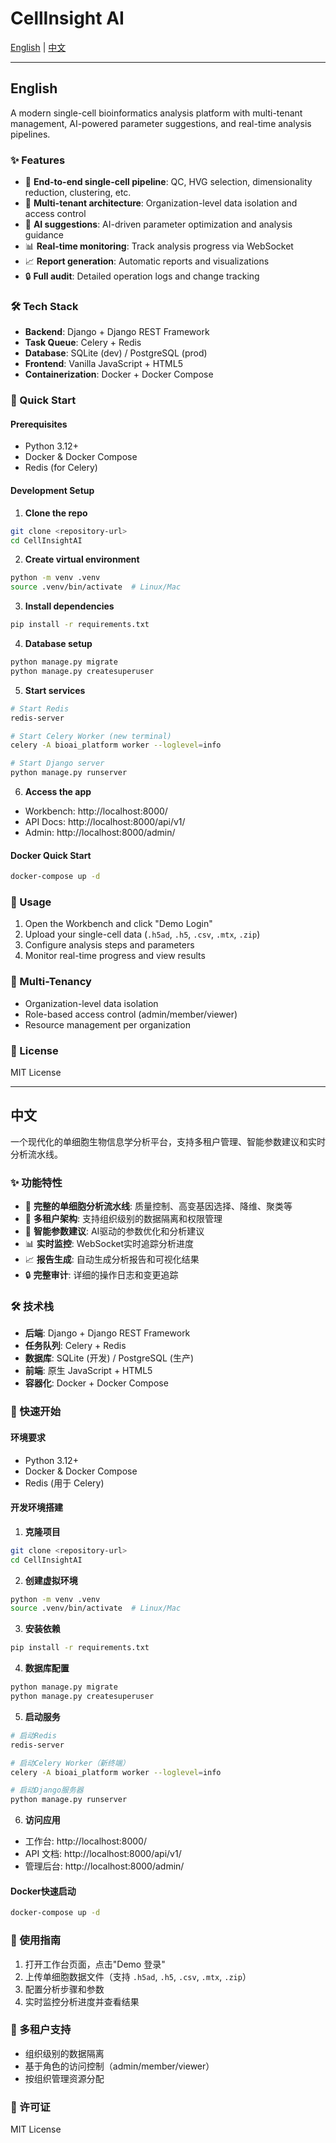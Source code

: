 # CellInsight AI

[English](#english) | [中文](#chinese)

---

<a id="english"></a>
## English

A modern single-cell bioinformatics analysis platform with multi-tenant management, AI-powered parameter suggestions, and real-time analysis pipelines.

### ✨ Features

- 🔬 **End-to-end single-cell pipeline**: QC, HVG selection, dimensionality reduction, clustering, etc.
- 🏢 **Multi-tenant architecture**: Organization-level data isolation and access control
- 🤖 **AI suggestions**: AI-driven parameter optimization and analysis guidance
- 📊 **Real-time monitoring**: Track analysis progress via WebSocket
- 📈 **Report generation**: Automatic reports and visualizations
- 🔒 **Full audit**: Detailed operation logs and change tracking

### 🛠 Tech Stack

- **Backend**: Django + Django REST Framework
- **Task Queue**: Celery + Redis
- **Database**: SQLite (dev) / PostgreSQL (prod)
- **Frontend**: Vanilla JavaScript + HTML5
- **Containerization**: Docker + Docker Compose

### 🚀 Quick Start

#### Prerequisites
- Python 3.12+
- Docker & Docker Compose
- Redis (for Celery)

#### Development Setup

1. **Clone the repo**
```bash
git clone <repository-url>
cd CellInsightAI
```

2. **Create virtual environment**
```bash
python -m venv .venv
source .venv/bin/activate  # Linux/Mac
```

3. **Install dependencies**
```bash
pip install -r requirements.txt
```

4. **Database setup**
```bash
python manage.py migrate
python manage.py createsuperuser
```

5. **Start services**
```bash
# Start Redis
redis-server

# Start Celery Worker (new terminal)
celery -A bioai_platform worker --loglevel=info

# Start Django server
python manage.py runserver
```

6. **Access the app**
- Workbench: http://localhost:8000/
- API Docs: http://localhost:8000/api/v1/
- Admin: http://localhost:8000/admin/

#### Docker Quick Start
```bash
docker-compose up -d
```

### 📖 Usage

1. Open the Workbench and click "Demo Login"
2. Upload your single-cell data (`.h5ad`, `.h5`, `.csv`, `.mtx`, `.zip`)
3. Configure analysis steps and parameters
4. Monitor real-time progress and view results

### 🏢 Multi-Tenancy
- Organization-level data isolation
- Role-based access control (admin/member/viewer)
- Resource management per organization

### 📄 License
MIT License

---

<a id="chinese"></a>
## 中文

一个现代化的单细胞生物信息学分析平台，支持多租户管理、智能参数建议和实时分析流水线。

### ✨ 功能特性

- 🔬 **完整的单细胞分析流水线**: 质量控制、高变基因选择、降维、聚类等
- 🏢 **多租户架构**: 支持组织级别的数据隔离和权限管理
- 🤖 **智能参数建议**: AI驱动的参数优化和分析建议
- 📊 **实时监控**: WebSocket实时追踪分析进度
- 📈 **报告生成**: 自动生成分析报告和可视化结果
- 🔒 **完整审计**: 详细的操作日志和变更追踪

### 🛠 技术栈

- **后端**: Django + Django REST Framework
- **任务队列**: Celery + Redis
- **数据库**: SQLite (开发) / PostgreSQL (生产)
- **前端**: 原生 JavaScript + HTML5
- **容器化**: Docker + Docker Compose

### 🚀 快速开始

#### 环境要求
- Python 3.12+
- Docker & Docker Compose
- Redis (用于 Celery)

#### 开发环境搭建

1. **克隆项目**
```bash
git clone <repository-url>
cd CellInsightAI
```

2. **创建虚拟环境**
```bash
python -m venv .venv
source .venv/bin/activate  # Linux/Mac
```

3. **安装依赖**
```bash
pip install -r requirements.txt
```

4. **数据库配置**
```bash
python manage.py migrate
python manage.py createsuperuser
```

5. **启动服务**
```bash
# 启动Redis
redis-server

# 启动Celery Worker（新终端）
celery -A bioai_platform worker --loglevel=info

# 启动Django服务器
python manage.py runserver
```

6. **访问应用**
- 工作台: http://localhost:8000/
- API 文档: http://localhost:8000/api/v1/
- 管理后台: http://localhost:8000/admin/

#### Docker快速启动
```bash
docker-compose up -d
```

### 📖 使用指南

1. 打开工作台页面，点击"Demo 登录"
2. 上传单细胞数据文件（支持 `.h5ad`, `.h5`, `.csv`, `.mtx`, `.zip`）
3. 配置分析步骤和参数
4. 实时监控分析进度并查看结果

### 🏢 多租户支持
- 组织级别的数据隔离
- 基于角色的访问控制（admin/member/viewer）
- 按组织管理资源分配

### 📄 许可证
MIT License
